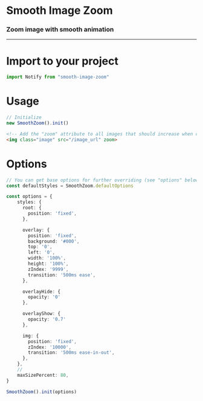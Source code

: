 # Smooth Image Zoom

### Zoom image with smooth animation


<hr>

# Import to your project

```typescript
import Notify from "smooth-image-zoom"
```

# Usage

```typescript
// Initialize
new SmoothZoom().init()
```

```html
<!-- Add the "zoom" attribute to all images that should increase when clicked -->
<img class="image" src="/image_url" zoom>
```

# Options

```typescript
// You can get base options for further overriding (see "options" below)
const defaultStyles = SmoothZoom.defaultOptions

const options = {
    styles: {
      root: {
        position: 'fixed',
      },

      overlay: {
        position: 'fixed',
        background: '#000',
        top: '0',
        left: '0',
        width: '100%',
        height: '100%',
        zIndex: '9999',
        transition: '500ms ease',
      },

      overlayHide: {
        opacity: '0'
      },

      overlayShow: {
        opacity: '0.7'
      },

      img: {
        position: 'fixed',
        zIndex: '10000',
        transition: '500ms ease-in-out',
      },
    },
    // 
    maxSizePercent: 80,
}

SmoothZoom().init(options)
```
